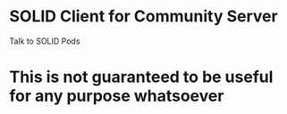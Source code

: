 # SOLID Client for Community Server

Talk to SOLID Pods

# This is not guaranteed to be useful for any purpose whatsoever
